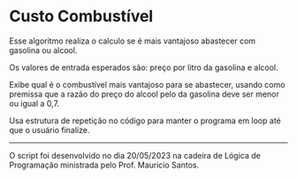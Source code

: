 # Custo Combustível
Esse algoritmo realiza o calculo se é mais vantajoso abastecer com gasolina ou alcool.

Os valores de entrada esperados são: preço por litro da gasolina e alcool.

Exibe qual é o combustível mais vantajoso para se abastecer, usando como premissa que a razão do preço do alcool pelo da
gasolina deve ser menor ou igual a 0,7.

Usa estrutura de repetição no código para manter o programa em loop até que o usuário finalize.


---
O script foi desenvolvido no dia 20/05/2023 na cadeira de Lógica de Programação ministrada pelo Prof. Mauricio Santos.
